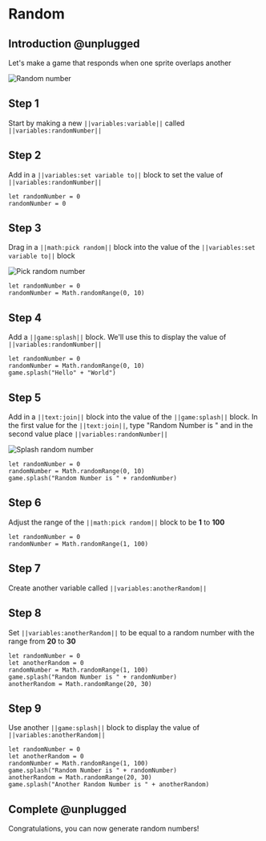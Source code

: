 # Random

## Introduction @unplugged

Let's make a game that responds when one sprite overlaps another

![Random number](/static/tutorials/random/random.gif)

## Step 1

Start by making a new ``||variables:variable||`` called ``||variables:randomNumber||``

## Step 2

Add in a ``||variables:set variable to||`` block to set the value of ``||variables:randomNumber||``

```blocks
let randomNumber = 0
randomNumber = 0
```

## Step 3

Drag in a ``||math:pick random||`` block into the value of the ``||variables:set variable to||`` block


![Pick random number](/static/tutorials/random/pick-random.gif)

```blocks
let randomNumber = 0
randomNumber = Math.randomRange(0, 10)
```

## Step 4

Add a ``||game:splash||`` block. We'll use this to display the value of ``||variables:randomNumber||``


```blocks
let randomNumber = 0
randomNumber = Math.randomRange(0, 10)
game.splash("Hello" + "World")
```
## Step 5

Add in a ``||text:join||`` block into the value of the ``||game:splash||`` block. In the first value for the ``||text:join||``, type "Random Number is " and in the second value place ``||variables:randomNumber||``


![Splash random number](/static/tutorials/random/splash-random.gif)

```blocks
let randomNumber = 0
randomNumber = Math.randomRange(0, 10)
game.splash("Random Number is " + randomNumber)
```

## Step 6

Adjust the range of the ``||math:pick random||`` block to be **1** to **100**

```blocks
let randomNumber = 0
randomNumber = Math.randomRange(1, 100)
```

## Step 7

Create another variable called ``||variables:anotherRandom||``

## Step 8

Set ``||variables:anotherRandom||`` to be equal to a random number with the range from **20** to **30**

```blocks
let randomNumber = 0
let anotherRandom = 0
randomNumber = Math.randomRange(1, 100)
game.splash("Random Number is " + randomNumber)
anotherRandom = Math.randomRange(20, 30)
```

## Step 9

Use another ``||game:splash||`` block to display the value of ``||variables:anotherRandom||``

```blocks
let randomNumber = 0
let anotherRandom = 0
randomNumber = Math.randomRange(1, 100)
game.splash("Random Number is " + randomNumber)
anotherRandom = Math.randomRange(20, 30)
game.splash("Another Random Number is " + anotherRandom)
```
## Complete @unplugged

Congratulations, you can now generate random numbers!
